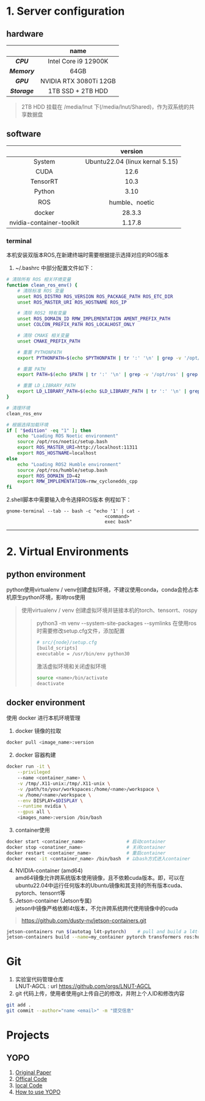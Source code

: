 # 1. Server configuration
## hardware
|  | name |
| :---: | :---: |
| ***CPU*** | Intel Core i9 12900K |
| ***Memory*** | 64GB |
| ***GPU*** | NVIDIA RTX 3080Ti 12GB |
| ***Storage*** | 1TB SSD + 2TB HDD |
> 2TB HDD 挂载在 /media/lnut 下(/media/lnut/Shared)，作为双系统的共享数据盘
## software
|  | version |
| :---: | :---: |
| System | Ubuntu22.04 (linux kernal 5.15) |
| CUDA | 12.6 |
| TensorRT | 10.3 |
| Python | 3.10 |
| ROS | humble、noetic |
| docker | 28.3.3 |
| nvidia-container-toolkit | 1.17.8 |
### terminal
本机安装双版本ROS,在新建终端时需要根据提示选择对应的ROS版本</br>
1. ~/.bashrc 中部分配置文件如下：
```bash
# 清除所有 ROS 相关环境变量
function clean_ros_env() {
    # 清除标准 ROS 变量
    unset ROS_DISTRO ROS_VERSION ROS_PACKAGE_PATH ROS_ETC_DIR
    unset ROS_MASTER_URI ROS_HOSTNAME ROS_IP

    # 清除 ROS2 特有变量
    unset ROS_DOMAIN_ID RMW_IMPLEMENTATION AMENT_PREFIX_PATH
    unset COLCON_PREFIX_PATH ROS_LOCALHOST_ONLY

    # 清除 CMAKE 相关变量
    unset CMAKE_PREFIX_PATH

    # 重置 PYTHONPATH
    export PYTHONPATH=$(echo $PYTHONPATH | tr ':' '\n' | grep -v '/opt/ros' | grep -v '/home/lnut/Workspaces/Lab_Workspace/ros_catkin_ws' | paste -sd: -)

    # 重置 PATH
    export PATH=$(echo $PATH | tr ':' '\n' | grep -v '/opt/ros' | grep -v '/home/lnut/Workspaces/Lab_Workspace/ros_catkin_ws' | grep -v '/opt/ros/humble' | paste -sd: -)

    # 重置 LD_LIBRARY_PATH
    export LD_LIBRARY_PATH=$(echo $LD_LIBRARY_PATH | tr ':' '\n' | grep -v '/opt/ros' | grep -v '/home/lnut/Workspaces/Lab_Workspace/ros_catkin_ws' | paste -sd: -)
}

# 清理环境
clean_ros_env

# 根据选择加载环境
if [ "$edition" -eq "1" ]; then
    echo "Loading ROS Noetic environment"
    source /opt/ros/noetic/setup.bash
    export ROS_MASTER_URI=http://localhost:11311
    export ROS_HOSTNAME=localhost
else
    echo "Loading ROS2 Humble environment"
    source /opt/ros/humble/setup.bash
    export ROS_DOMAIN_ID=42
    export RMW_IMPLEMENTATION=rmw_cyclonedds_cpp
fi
```
2.shell脚本中需要输入命令选择ROS版本
例程如下：
```shell
gnome-terminal --tab -- bash -c "echo '1' | cat -
                                    <command>
                                    exec bash"
```

------
# 2. Virtual Environments
## python environment
python使用virtualenv / venv创建虚拟环境，不建议使用conda，conda会抢占本机原生python环境，影响ros使用
> 使用virtualenv / venv 创建虚拟环境并链接本机的torch、tensorrt、rospy
>
> > python3 -m venv <name> --system-site-packages --symlinks
> > 在使用ros时需要修改setup.cfg文件，添加配置
> >
> > ```bash
> > # src/{node}/setup.cfg
> > [build_scripts]
> > executable = /usr/bin/env python30
> > ```
> > 激活虚拟环境和关闭虚拟环境
> > ```bash
> > source <name>/bin/activate
> > deactivate
> > ```

## docker environment
使用 docker 进行本机环境管理
1. docker 镜像的拉取
```bash
docker pull <image_name>:version
```
2. docker 容器构建
```bash
docker run -it \
	--privileged
	--name <container_name> \
	-v /tmp/.X11-unix:/tmp/.X11-unix \
	-v /path/to/your/workspaces:/home/<name>/workspace \
	-w /home/<name>/workspace \
	--env DISPLAY=$DISPLAY \
	--runtime nvidia \
	--gpus all \
	<images_name>:version /bin/bash
```
3. container使用
```bash
docker start <container_name>				# 启动container
docker stop <conatiner_name>				# 关闭container
docker restart <container_name>				# 重启container
docker exec -it <container_name> /bin/bash	# 以bash方式进入container
```
4. NVIDIA-container (amd64)</br>
	amd64镜像允许跨系统版本使用镜像，且不依赖cuda版本。即，可以在ubuntu22.04中运行任何版本的Ubuntu镜像和其支持的所有版本cuda、pytorch、tensorrt等
5. Jetson-container (Jetson专属)</br>
	jetson中镜像严格依赖l4t版本，不允许跨系统跨代使用镜像中的cuda
> https://github.com/dusty-nv/jetson-containers.git
```bash
jetson-containers run $(autotag l4t-pytorch)	# pull and build a l4t-pytorch image
jetson-containers build --name=my_container pytorch transformers ros:humble-desktop		# build an image with ROS2, pytorch and transformers
```

# Git
1. 实验室代码管理仓库</br>
	LNUT-AGCL : url https://github.com/orgs/LNUT-AGCL
2. git 代码上传，使用者使用git上传自己的修改，并附上个人ID和修改内容
```bash
git add .
git commit --author="name <email>" -m "提交信息"
```

# Projects
## YOPO
1. [Original Paper](https://ieeexplore.ieee.org/document/10528860)
2. [Offical Code](https://github.com/TJU-Aerial-Robotics/YOPO.git)
3. [local Code](file:///home/lnut/Documents/Lab_workspaces/YOPO_workspace/YOPO/README.md)
4. [How to use YOPO](file:///media/lnut/Shared/System/YOPO.md)